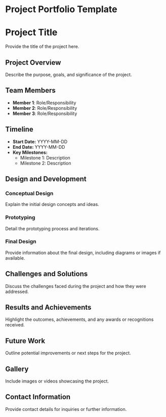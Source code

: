 # Project Portfolio Template

# Project Title
Provide the title of the project here.

## Project Overview
Describe the purpose, goals, and significance of the project.

## Team Members
- **Member 1**: Role/Responsibility
- **Member 2**: Role/Responsibility
- **Member 3**: Role/Responsibility

## Timeline
- **Start Date:** YYYY-MM-DD
- **End Date:** YYYY-MM-DD
- **Key Milestones:**
  - Milestone 1: Description
  - Milestone 2: Description

## Design and Development
### Conceptual Design
Explain the initial design concepts and ideas.

### Prototyping
Detail the prototyping process and iterations.

### Final Design
Provide information about the final design, including diagrams or images if available.

## Challenges and Solutions
Discuss the challenges faced during the project and how they were addressed.

## Results and Achievements
Highlight the outcomes, achievements, and any awards or recognitions received.

## Future Work
Outline potential improvements or next steps for the project.

## Gallery
Include images or videos showcasing the project.

## Contact Information
Provide contact details for inquiries or further information.